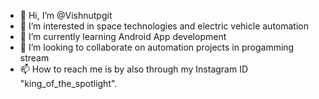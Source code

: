 - 👋 Hi, I’m @Vishnutpgit
- 👀 I’m interested in space technologies and electric vehicle automation
- 🌱 I’m currently learning Android App development
- 💞️ I’m looking to collaborate on automation projects in progamming stream
- 📫 How to reach me is by also through my Instagram ID "king_of_the_spotlight".

<!---
Vishnutpgit/Vishnutpgit is a ✨ special ✨ repository because its `README.md` (this file) appears on your GitHub profile.
You can click the Preview link to take a look at your changes.
--->
